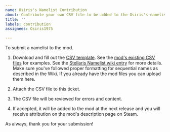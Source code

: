 ```yaml
---
name: Osiris's Namelist Contribution
about: Contribute your own CSV file to be added to the Osiris's namelist mod.
title: ''
labels: contribution
assignees: Osiris1975

---
```


To submit a namelist to the mod.

1. Download and fill out the [CSV template](https://github.com/Osiris1975/namelist-mod-gen/blob/main/examples/template/template.csv). See the [mod's existing CSV files](https://github.com/Osiris1975/namelist-mod-gen/tree/main/examples/input_csvs) for examples. See the [Stellaris Namelist wiki entry](https://stellaris.paradoxwikis.com/Empire_modding#Name_lists) for more details. Make sure you've followed proper formatting for sequential names as described in the Wiki.  If you already have the mod files you can upload them here.

2. Attach the CSV file to this ticket.

3. The CSV file will be reviewed for errors and content.

4. If accepted, it will be added to the mod at the next release and you will receive attribution on the mod's description page on Steam.

As always, thank you for your submission!
